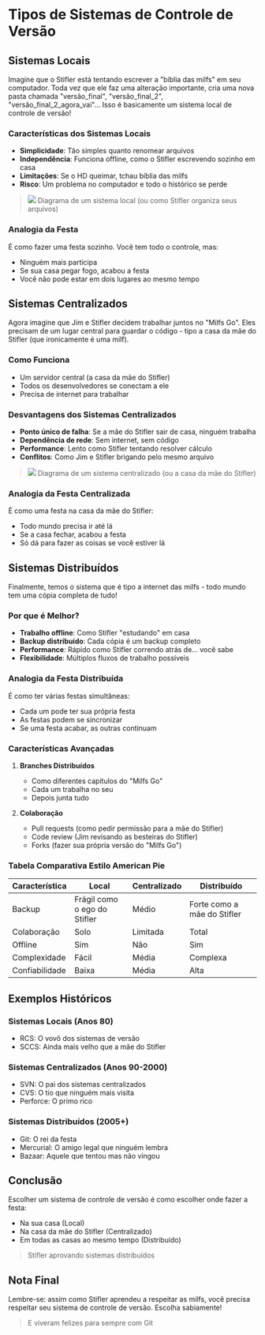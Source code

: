 # Tipos de Sistemas de Controle de Versão

## Sistemas Locais
Imagine que o Stifler está tentando escrever a "bíblia das milfs" em seu computador. Toda vez que ele faz uma alteração importante, cria uma nova pasta chamada "versão_final", "versão_final_2", "versão_final_2_agora_vai"... Isso é basicamente um sistema local de controle de versão!

### Características dos Sistemas Locais
- **Simplicidade**: Tão simples quanto renomear arquivos
- **Independência**: Funciona offline, como o Stifler escrevendo sozinho em casa
- **Limitações**: Se o HD queimar, tchau bíblia das milfs
- **Risco**: Um problema no computador e todo o histórico se perde

> ![](Version-Control-System-sistema-local.png)
> Diagrama de um sistema local (ou como Stifler organiza seus arquivos)

### Analogia da Festa
É como fazer uma festa sozinho. Você tem todo o controle, mas:
- Ninguém mais participa
- Se sua casa pegar fogo, acabou a festa
- Você não pode estar em dois lugares ao mesmo tempo

## Sistemas Centralizados
Agora imagine que Jim e Stifler decidem trabalhar juntos no "Milfs Go". Eles precisam de um lugar central para guardar o código - tipo a casa da mãe do Stifler (que ironicamente é uma milf).

### Como Funciona
- Um servidor central (a casa da mãe do Stifler)
- Todos os desenvolvedores se conectam a ele
- Precisa de internet para trabalhar

### Desvantagens dos Sistemas Centralizados
- **Ponto único de falha**: Se a mãe do Stifler sair de casa, ninguém trabalha
- **Dependência de rede**: Sem internet, sem código
- **Performance**: Lento como Stifler tentando resolver cálculo
- **Conflitos**: Como Jim e Stifler brigando pelo mesmo arquivo

> ![](Version-Control-System-sistema-compartilhado.png)
> Diagrama de um sistema centralizado (ou a casa da mãe do Stifler)

### Analogia da Festa Centralizada
É como uma festa na casa da mãe do Stifler:
- Todo mundo precisa ir até lá
- Se a casa fechar, acabou a festa
- Só dá para fazer as coisas se você estiver lá

## Sistemas Distribuídos
Finalmente, temos o sistema que é tipo a internet das milfs - todo mundo tem uma cópia completa de tudo!

### Por que é Melhor?
- **Trabalho offline**: Como Stifler "estudando" em casa
- **Backup distribuído**: Cada cópia é um backup completo
- **Performance**: Rápido como Stifler correndo atrás de... você sabe
- **Flexibilidade**: Múltiplos fluxos de trabalho possíveis

### Analogia da Festa Distribuída
É como ter várias festas simultâneas:
- Cada um pode ter sua própria festa
- As festas podem se sincronizar
- Se uma festa acabar, as outras continuam

### Características Avançadas
1. **Branches Distribuídos**
   - Como diferentes capítulos do "Milfs Go"
   - Cada um trabalha no seu
   - Depois junta tudo

2. **Colaboração**
   - Pull requests (como pedir permissão para a mãe do Stifler)
   - Code review (Jim revisando as besteiras do Stifler)
   - Forks (fazer sua própria versão do "Milfs Go")

### Tabela Comparativa Estilo American Pie

| Característica | Local | Centralizado | Distribuído |
|---------------|-------|--------------|-------------|
| Backup | Frágil como o ego do Stifler | Médio | Forte como a mãe do Stifler |
| Colaboração | Solo | Limitada | Total |
| Offline | Sim | Não | Sim |
| Complexidade | Fácil | Média | Complexa |
| Confiabilidade | Baixa | Média | Alta |

## Exemplos Históricos

### Sistemas Locais (Anos 80)
- RCS: O vovô dos sistemas de versão
- SCCS: Ainda mais velho que a mãe do Stifler

### Sistemas Centralizados (Anos 90-2000)
- SVN: O pai dos sistemas centralizados
- CVS: O tio que ninguém mais visita
- Perforce: O primo rico

### Sistemas Distribuídos (2005+)
- Git: O rei da festa
- Mercurial: O amigo legal que ninguém lembra
- Bazaar: Aquele que tentou mas não vingou

## Conclusão
Escolher um sistema de controle de versão é como escolher onde fazer a festa:
- Na sua casa (Local)
- Na casa da mãe do Stifler (Centralizado)
- Em todas as casas ao mesmo tempo (Distribuído)

> Stifler aprovando sistemas distribuídos

## Nota Final
Lembre-se: assim como Stifler aprendeu a respeitar as milfs, você precisa respeitar seu sistema de controle de versão. Escolha sabiamente!

> E viveram felizes para sempre com Git
